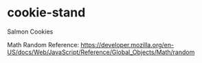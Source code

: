 # cookie-stand
Salmon Cookies

Math Random Reference:
https://developer.mozilla.org/en-US/docs/Web/JavaScript/Reference/Global_Objects/Math/random